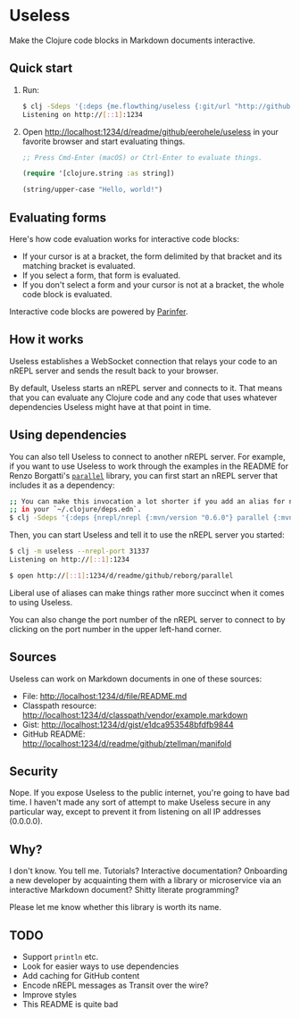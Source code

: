 Useless
=======

Make the Clojure code blocks in Markdown documents interactive.

## Quick start


1. Run:

    ```bash
    $ clj -Sdeps '{:deps {me.flowthing/useless {:git/url "http://github.com/eerohele/useless" :sha "2ade25ddc180dbcbd6484e86f8b562b7fd7a51c5"}}}' -m useless.cli
    Listening on http://[::1]:1234
    ```

1. Open [http://localhost:1234/d/readme/github/eerohele/useless](http://localhost:1234/d/readme/github/eerohele/useless) in your favorite browser and start evaluating things.

    ```clojure
    ;; Press Cmd-Enter (macOS) or Ctrl-Enter to evaluate things.

    (require '[clojure.string :as string])

    (string/upper-case "Hello, world!")
    ```

## Evaluating forms

Here's how code evaluation works for interactive code blocks:

- If your cursor is at a bracket, the form delimited by that bracket and its
matching bracket is evaluated.
- If you select a form, that form is evaluated.
- If you don't select a form and your cursor is not at a bracket, the whole code
block is evaluated.

Interactive code blocks are powered by [Parinfer](https://shaunlebron.github.io/parinfer/).

## How it works

Useless establishes a WebSocket connection that relays your code to an nREPL
server and sends the result back to your browser.

By default, Useless starts an nREPL server and connects to it. That means that
you can evaluate any Clojure code and any code that uses whatever dependencies
Useless might have at that point in time.

## Using dependencies

You can also tell Useless to connect to another nREPL server. For example, if
you want to use Useless to work through the examples in the README for Renzo
Borgatti's [`parallel`](https://github.com/reborg/parallel) library, you can
first start an nREPL server that includes it as a dependency:

```bash
;; You can make this invocation a lot shorter if you add an alias for nREPL
;; in your `~/.clojure/deps.edn`.
$ clj -Sdeps '{:deps {nrepl/nrepl {:mvn/version "0.6.0"} parallel {:mvn/version "0.10"}}}' -m nrepl.cmdline --port 31337
```

Then, you can start Useless and tell it to use the nREPL server you started:

```bash
$ clj -m useless --nrepl-port 31337
Listening on http://[::1]:1234

$ open http://[::1]:1234/d/readme/github/reborg/parallel
```

Liberal use of aliases can make things rather more succinct when it comes to
using Useless.

You can also change the port number of the nREPL server to connect to by
clicking on the port number in the upper left-hand corner.

## Sources

Useless can work on Markdown documents in one of these sources:

- File: [http://localhost:1234/d/file/README.md](http://localhost:1234/d/file/README.md)
- Classpath resource: [http://localhost:1234/d/classpath/vendor/example.markdown](http://localhost:1234/d/classpath/vendor/example.markdown)
- Gist: [http://localhost:1234/d/gist/e1dca953548bfdfb9844](http://localhost:1234/d/gist/e1dca953548bfdfb9844)
- GitHub README: [http://localhost:1234/d/readme/github/ztellman/manifold](http://localhost:1234/d/readme/github/ztellman/manifold)

## Security

Nope. If you expose Useless to the public internet, you're going to have bad
time. I haven't made any sort of attempt to make Useless secure in any
particular way, except to prevent it from listening on all IP addresses
(0.0.0.0).

## Why?

I don't know. You tell me. Tutorials? Interactive documentation? Onboarding a
new developer by acquainting them with a library or microservice via an
interactive Markdown document? Shitty literate programming?

Please let me know whether this library is worth its name.

## TODO

- Support `println` etc.
- Look for easier ways to use dependencies
- Add caching for GitHub content
- Encode nREPL messages as Transit over the wire?
- Improve styles
- This README is quite bad
